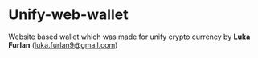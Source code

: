 # Unify-web-wallet
Website based wallet which was made for unify crypto currency by <b>Luka Furlan</b> (luka.furlan9@gmail.com)